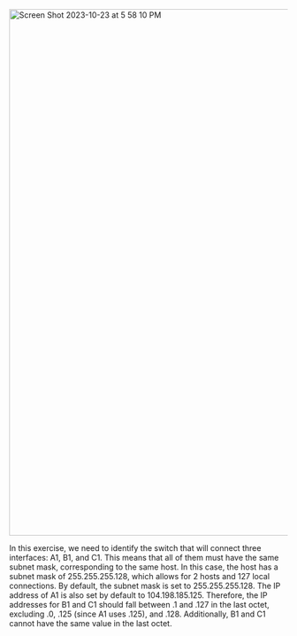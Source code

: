 
<img width="951" alt="Screen Shot 2023-10-23 at 5 58 10 PM" src="https://github.com/kieubo90/Net_practice-42/assets/88286643/b612902f-be95-429f-8df1-79c5e301ad96">

In this exercise, we need to identify the switch that will connect three interfaces: A1, B1, and C1. This means that all of them must have the same subnet mask, corresponding to the same host. In this case, the host has a subnet mask of 255.255.255.128, which allows for 2 hosts and 127 local connections. By default, the subnet mask is set to 255.255.255.128. The IP address of A1 is also set by default to 104.198.185.125. Therefore, the IP addresses for B1 and C1 should fall between .1 and .127 in the last octet, excluding .0, .125 (since A1 uses .125), and .128. Additionally, B1 and C1 cannot have the same value in the last octet.
